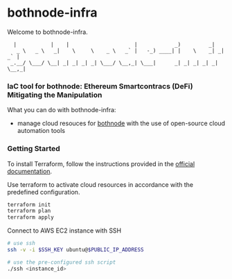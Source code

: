 # bothnode-infra
Welcome to bothnode-infra.
```
  |           |    |                     |            _)         _|         
   _ \   _ \   _|    \     \    _ \   _` |   -_) ____| |    \    _| _| _` | 
 _.__/ \___/ \__| _| _| _| _| \___/ \__,_| \___|      _| _| _| _| _| \__,_| 
```

### IaC tool for bothnode: Ethereum Smartcontracs (DeFi) Mitigating the Manipulation
What you can do with bothnode-infra:
 - manage cloud resouces for [bothnode](https://github.com/Utatistics/bothnode/tree/main) with the use of open-source cloud automation tools

### Getting Started 
To install Terraform, follow the instructions provided in the [official documentation](https://developer.hashicorp.com/terraform/install).

Use terraform to activate cloud resources in accordance with the predefined configuration. 
```bash
terraform init 
terraform plan
terraform apply
```

Connect to AWS EC2 instance with SSH
```bash
# use ssh
ssh -v -i $SSH_KEY ubuntu@$PUBLIC_IP_ADDRESS

# use the pre-configured ssh script 
./ssh <instance_id>
```
